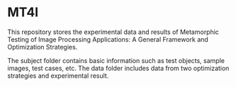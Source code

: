 # MT4I

This repository stores the experimental data and results of Metamorphic Testing of Image Processing Applications: A General Framework and Optimization Strategies.

The subject folder contains basic information such as test objects, sample images, test cases, etc. The data folder includes data from two optimization strategies and experimental result.
